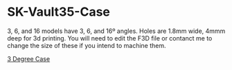 # SK-Vault35-Case

3, 6, and 16 models have 3, 6, and 16º angles. Holes are 1.8mm wide, 4mmm deep for 3d printing. You will need to edit the F3D file or contanct me to change the size of these if you intend to machine them.

[3 Degree Case](SK%20Vault35%203.png)

